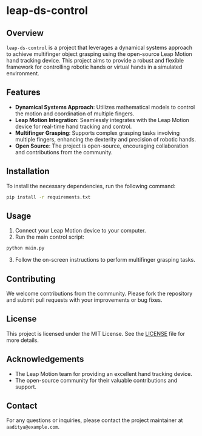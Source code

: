 # leap-ds-control
## Overview

`leap-ds-control` is a project that leverages a dynamical systems approach to achieve multifinger object grasping using the open-source Leap Motion hand tracking device. This project aims to provide a robust and flexible framework for controlling robotic hands or virtual hands in a simulated environment.

## Features

- **Dynamical Systems Approach**: Utilizes mathematical models to control the motion and coordination of multiple fingers.
- **Leap Motion Integration**: Seamlessly integrates with the Leap Motion device for real-time hand tracking and control.
- **Multifinger Grasping**: Supports complex grasping tasks involving multiple fingers, enhancing the dexterity and precision of robotic hands.
- **Open Source**: The project is open-source, encouraging collaboration and contributions from the community.

## Installation

To install the necessary dependencies, run the following command:

```bash
pip install -r requirements.txt
```

## Usage

1. Connect your Leap Motion device to your computer.
2. Run the main control script:

```bash
python main.py
```

3. Follow the on-screen instructions to perform multifinger grasping tasks.

## Contributing

We welcome contributions from the community. Please fork the repository and submit pull requests with your improvements or bug fixes.

## License

This project is licensed under the MIT License. See the [LICENSE](LICENSE) file for more details.

## Acknowledgements

- The Leap Motion team for providing an excellent hand tracking device.
- The open-source community for their valuable contributions and support.

## Contact

For any questions or inquiries, please contact the project maintainer at `aaditya@example.com`.